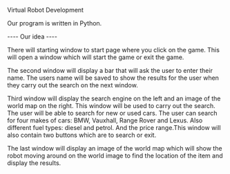 Virtual Robot Development

Our program is written in Python.

---- Our idea ----

There will starting window to start page where you click on the game. This will open a window which will start the game or exit the game.

The second window will display a bar that will ask the user to enter their name. The users name will be saved to show the results for the user when they carry out the search on the next window.

Third window will display the search engine on the left and an image of the world map on the right. This window will be used to carry out the search. The user will be able to search for new or used cars. The user can search for four makes of cars: BMW, Vauxhall, Range Rover and Lexus. Also different fuel types: diesel and petrol. And the price range.This window will also contain two buttons which are to search or exit.
 
The last window will display an image of the world map which will show the robot moving around on the world image to find the location of the item and display the results.


